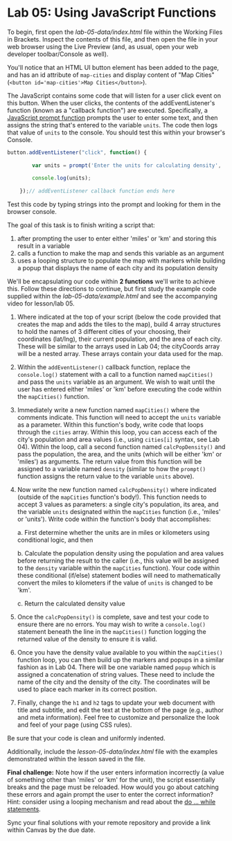 # Lab 05: Using JavaScript Functions

To begin, first open the *lab-05-data/index.html* file within the Working Files in Brackets.  Inspect the contents of this file, and then open the file in your web browser using the Live Preview (and, as usual, open your web developer toolbar/Console as well). 

You'll notice that an HTML UI button element has been added to the page, and has an id attribute of `map-cities` and display content of "Map Cities" (`<button id='map-cities'>Map Cities</button>`).

The JavaScript contains some code that will listen for a user click event on this button. When the user clicks, the contents of the addEventListener's function (known as a "callback function") are executed. Specifically, a [JavaScript prompt function](https://developer.mozilla.org/en-US/docs/Web/API/Window/prompt) prompts the user to enter some text, and then assigns the string that's entered to the variable `units`. The code then logs that value of `units` to the console. You should test this within your browser's Console.

```javascript
button.addEventListener("click", function() {
         
        var units = prompt('Enter the units for calculating density', 'Enter "miles" or "km"');
        
        console.log(units); 
        
    });// addEventListener callback function ends here
```

Test this code by typing strings into the prompt and looking for them in the browser console.

The goal of this task is to finish writing a script that:

1. after prompting the user to enter either 'miles' or 'km' and storing this result in a variable
2. calls a function to make the map and sends this variable as an argument
3. uses a looping structure to populate the map with markers while building a popup that displays the name of each city and its population density

We'll be encapsulating our code within **2 functions** we'll write to achieve this. Follow these directions to continue, but first study the example code supplied within the *lab-05-data/example.html* and see the accompanying video for lesson/lab 05.

1. Where indicated at the top of your script (below the code provided that creates the map and adds the tiles to the map), build 4 array structures to hold the names of 3 different cities of your choosing, their coordinates (lat/lng), their current population, and the area of each city. These will be similar to the arrays used in Lab 04; the cityCoords array will be a nested array. These arrays contain your data used for the map.

2. Within the `addEventListener()` callback function, replace the `console.log()` statement with a call to a function named `mapCities()` and pass the `units` variable as an argument. We wish to wait until the user has entered either 'miles' or 'km' before executing the code within the `mapCities()` function.

3. Immediately write a new function named `mapCities()` where the comments indicate. This function will need to accept the `units` variable as a parameter. Within this function's body, write code that loops through the `cities` array. Within this loop, you can access each of the city's  population and area values (i.e., using `cities[i]` syntax, see Lab 04). Within the loop, call a second function named `calcPopDensity()` and pass the population, the area, and the units (which will be either 'km' or 'miles') as arguments. The return value from this function will be assigned to a variable named `density` (similar to how the `prompt()` function assigns the return value to the variable `units` above). 

4. Now write the new function named `calcPopDensity()` where indicated (outside of the `mapCities` function's body!). This function needs to accept 3 values as parameters: a single city's population, its area, and the variable `units` designated within the `mapCities` function (i.e., 'miles' or 'units'). Write code within the function's body that accomplishes:

    a. First determine whether the units are in miles or kilometers using conditional logic, and then 
    
    b. Calculate the population density using the population and area values before returning the result to the caller (i.e., this value will be assigned to the `density` variable within the `mapCities` function). Your code within these conditional (if/else) statement bodies will need to mathematically convert the miles to kilometers if the value of `units` is changed to be 'km'.
    
    c. Return the calculated density value

5. Once the  `calcPopDensity()` is complete, save and test your code to ensure there are no errors. You may wish to write a `console.log()` statement beneath the line in the `mapCities()` function logging the returned value of the density to ensure it is valid.

6. Once you have the density value available to you within the `mapCities()` function loop, you can then build up the markers and popups in a similar fashion as in Lab 04. There will be one variable named `popup` which is assigned a concatenation of string values. These need to include the name of the city and the density of the city. The coordinates will be used to place each marker in its correct position.

7. Finally, change the `h1` and `h2` tags to update your web document with title and subtitle, and edit the text at the bottom of the page (e.g., author and meta information). Feel free to customize and personalize the look and feel of your page (using CSS rules).

Be sure that your code is clean and uniformly indented.

Additionally, include the *lesson-05-data/index.html* file with the examples demonstrated within the lesson saved in the file.

**Final challenge:** Note how if the user enters information incorrectly (a value of something other than 'miles' or 'km' for the unit), the script essentially breaks and the page must be reloaded. How would you go about catching these errors and again prompt the user to enter the correct information? Hint: consider using a looping mechanism and read about the [do ... while statements](https://developer.mozilla.org/en-US/docs/Web/JavaScript/Reference/Statements/do...while).

Sync your final solutions with your remote repository and provide a link within Canvas by the due date.
